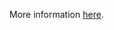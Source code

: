 More information [here](https://docs.paloaltonetworks.com/content/techdocs/en_US/prisma/prisma-cloud/prisma-cloud-code-security-policy-reference/aws-policies/aws-general-policies/ensure-aws-fsx-openzfs-file-system-is-encrypted-by-aws-key-management-service-kms-using-a-customer-managed-key-cmk.html).
